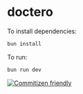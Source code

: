 # doctero

To install dependencies:

```bash
bun install
```

To run:

```bash
bun run dev
```

[![Commitizen friendly](https://img.shields.io/badge/commitizen-friendly-brightgreen.svg)](http://commitizen.github.io/cz-cli/)